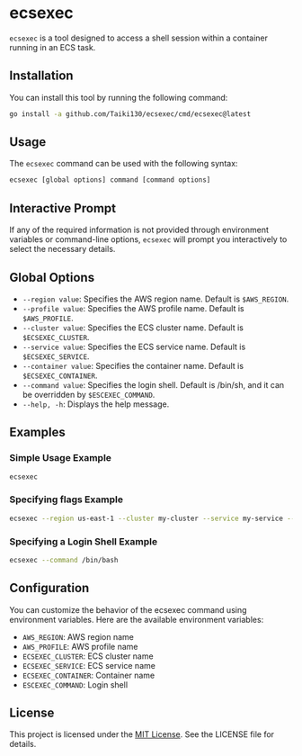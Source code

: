 # ecsexec
`ecsexec` is a tool designed to access a shell session within a container running in an ECS task.

## Installation
You can install this tool by running the following command:

```bash
go install -a github.com/Taiki130/ecsexec/cmd/ecsexec@latest
```

## Usage
The `ecsexec` command can be used with the following syntax:

```bash
ecsexec [global options] command [command options]
```

## Interactive Prompt
If any of the required information is not provided through environment variables or command-line options, `ecsexec` will prompt you interactively to select the necessary details.

## Global Options
- `--region value`: Specifies the AWS region name. Default is `$AWS_REGION`.
- `--profile value`: Specifies the AWS profile name. Default is `$AWS_PROFILE`.
- `--cluster value`: Specifies the ECS cluster name. Default is `$ECSEXEC_CLUSTER`.
- `--service value`: Specifies the ECS service name. Default is `$ECSEXEC_SERVICE`.
- `--container value`: Specifies the container name. Default is `$ECSEXEC_CONTAINER`.
- `--command value`: Specifies the login shell. Default is /bin/sh, and it can be overridden by `$ESCEXEC_COMMAND`.
- `--help, -h`: Displays the help message.

## Examples
### Simple Usage Example

```bash
ecsexec
```

### Specifying flags Example
```bash
ecsexec --region us-east-1 --cluster my-cluster --service my-service --container my-container
```

### Specifying a Login Shell Example
```bash
ecsexec --command /bin/bash
```

## Configuration
You can customize the behavior of the ecsexec command using environment variables. Here are the available environment variables:

- `AWS_REGION`: AWS region name
- `AWS_PROFILE`: AWS profile name
- `ECSEXEC_CLUSTER`: ECS cluster name
- `ECSEXEC_SERVICE`: ECS service name
- `ECSEXEC_CONTAINER`: Container name
- `ESCEXEC_COMMAND`: Login shell

## License
This project is licensed under the [MIT License](https://github.com/Taiki130/ecsexec?tab=MIT-1-ov-file#readme). See the LICENSE file for details.
